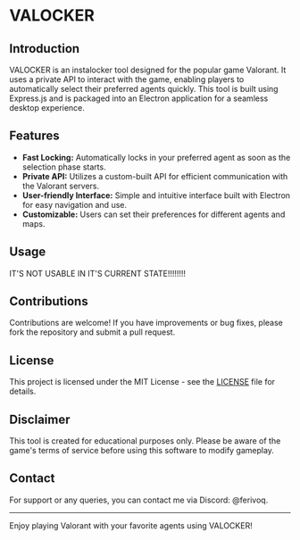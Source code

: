 # VALOCKER

## Introduction
VALOCKER is an instalocker tool designed for the popular game Valorant. It uses a private API to interact with the game, enabling players to automatically select their preferred agents quickly. This tool is built using Express.js and is packaged into an Electron application for a seamless desktop experience.

## Features
- **Fast Locking:** Automatically locks in your preferred agent as soon as the selection phase starts.
- **Private API:** Utilizes a custom-built API for efficient communication with the Valorant servers.
- **User-friendly Interface:** Simple and intuitive interface built with Electron for easy navigation and use.
- **Customizable:** Users can set their preferences for different agents and maps.

## Usage
IT'S NOT USABLE IN IT'S CURRENT STATE!!!!!!!!

## Contributions
Contributions are welcome! If you have improvements or bug fixes, please fork the repository and submit a pull request.

## License
This project is licensed under the MIT License - see the [LICENSE](LICENSE) file for details.

## Disclaimer
This tool is created for educational purposes only. Please be aware of the game's terms of service before using this software to modify gameplay.

## Contact
For support or any queries, you can contact me via Discord: @ferivoq.

---

Enjoy playing Valorant with your favorite agents using VALOCKER!

